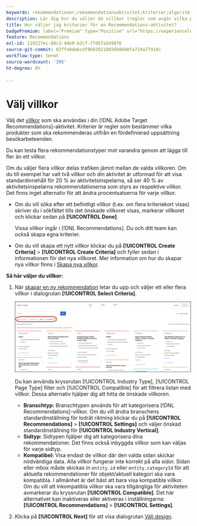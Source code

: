 ```yaml
---
keywords: rekommendationer;rekommendationsaktivitet;kriterier;algoritm
description: Lär dig hur du väljer de villkor (regler som avgör vilka produkter eller vilket innehåll som ska rekommenderas) som ska användas i din Recommendations-aktivitet i Adobe [!DNL Target] .
title: Hur väljer jag kriterier för en Recommendations-aktivitet?
badgePremium: label="Premium" type="Positive" url="https://experienceleague.adobe.com/docs/target/using/introduction/intro.html?lang=sv-SE#premium newtab=true" tooltip="Se vad som ingår i Target Premium."
feature: Recommendations
exl-id: 119227ec-88c3-4de9-b2cf-f7d5fa2e98f6
source-git-commit: 02ffe8da6cdf96039218656b9690fa719a77910c
workflow-type: tm+mt
source-wordcount: '395'
ht-degree: 0%

---
```


# Välj villkor

Välj det [villkor](/help/main/c-recommendations/c-algorithms/algorithms.md) som ska användas i din [!DNL Adobe Target Recommendations]-aktivitet. Kriterier är regler som bestämmer vilka produkter som ska rekommenderas utifrån en fördefinierad uppsättning besökarbeteenden.

Du kan testa flera rekommendationstyper mot varandra genom att lägga till fler än ett villkor.

Om du väljer flera villkor delas trafiken jämnt mellan de valda villkoren. Om du till exempel har valt två villkor och din aktivitet är utformad för att visa standardinnehåll för 20 % av aktivitetsinspelarna, så ser 40 % av aktivitetsinspelarna rekommendationerna som styrs av respektive villkor. Det finns inget alternativ för att ändra procentsatserna för varje villkor.

* Om du vill söka efter ett befintligt villkor (t.ex. om flera kriteriekort visas) skriver du i sökfältet tills det önskade villkoret visas, markerar villkoret och klickar sedan på **[!UICONTROL Done]**.

  Vissa villkor ingår i [!DNL Recommendations]. Du och ditt team kan också skapa egna kriterier.

* Om du vill skapa ett nytt villkor klickar du på **[!UICONTROL Create Criteria]** > **[!UICONTROL Create Criteria]** och fyller sedan i informationen för det nya villkoret. Mer information om hur du skapar nya villkor finns i [Skapa nya villkor](/help/main/c-recommendations/c-algorithms/create-new-algorithm.md#task_8A9CB465F28D44899F69F38AD27352FE).

**Så här väljer du villkor:**

1. När [skapar en ny rekommendation](/help/main/c-recommendations/t-create-recs-activity/create-recs-activity.md#task_6874328773C64C44A73F0A130AD3F96F) letar du upp och väljer ett eller flera villkor i dialogrutan **[!UICONTROL Select Criteria]**.

   ![Dialogrutan Välj villkor](/help/main/c-recommendations/t-create-recs-activity/assets/filters.png)

   Du kan använda kryssrutan [!UICONTROL Industry Type], [!UICONTROL Page Type] filter och [!UICONTROL Compatible] för att filtrera listan med villkor. Dessa alternativ hjälper dig att hitta de önskade villkoren.

   * **Branschtyp:** Branschtypen används för att kategorisera [!DNL Recommendations]-villkor. Om du vill ändra branschens standardinställning för lodrät riktning klickar du på **[!UICONTROL Recommendations]** > **[!UICONTROL Settings]** och väljer önskad standardinställning för **[!UICONTROL Industry Vertical]**.
   * **Sidtyp:** Sidtypen hjälper dig att kategorisera dina rekommendationer. Det finns också inbyggda villkor som kan väljas för varje sidtyp.
   * **Kompatibel:** Visa endast de villkor där den valda sidan skickar nödvändiga data. Alla villkor fungerar inte korrekt på alla sidor. Sidan eller mbox måste skickas in `entity.id` eller `entity.categoryId` för att aktuella rekommendationer för objekt/aktuell kategori ska vara kompatibla. I allmänhet är det bäst att bara visa kompatibla villkor. Om du vill att inkompatibla villkor ska vara tillgängliga för aktiviteten avmarkerar du kryssrutan **[!UICONTROL Compatible]**. Det här alternativet kan inaktiveras eller aktiveras i inställningarna: **[!UICONTROL Recommendations]** > **[!UICONTROL Settings]**.

1. Klicka på **[!UICONTROL Next]** för att visa dialogrutan [Välj design](/help/main/c-recommendations/c-design-overview/design-overview.md).
